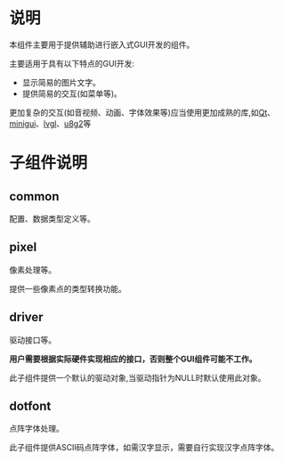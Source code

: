 # 说明

本组件主要用于提供辅助进行嵌入式GUI开发的组件。

主要适用于具有以下特点的GUI开发:

- 显示简易的图片文字。
- 提供简易的交互(如菜单等)。

更加复杂的交互(如音视频、动画、字体效果等)应当使用更加成熟的库,如[Qt](https://www.qt.io/)、[minigui](https://github.com/VincentWei/MiniGUI.git)、[lvgl](https://github.com/lvgl/lvgl.git)、[u8g2](https://github.com/olikraus/u8g2.git)等

# 子组件说明

## common

配置、数据类型定义等。

## pixel

像素处理等。

提供一些像素点的类型转换功能。

## driver

驱动接口等。

**用户需要根据实际硬件实现相应的接口，否则整个GUI组件可能不工作。**

此子组件提供一个默认的驱动对象,当驱动指针为NULL时默认使用此对象。

## dotfont

点阵字体处理。

此子组件提供ASCII码点阵字体，如需汉字显示，需要自行实现汉字点阵字体。

